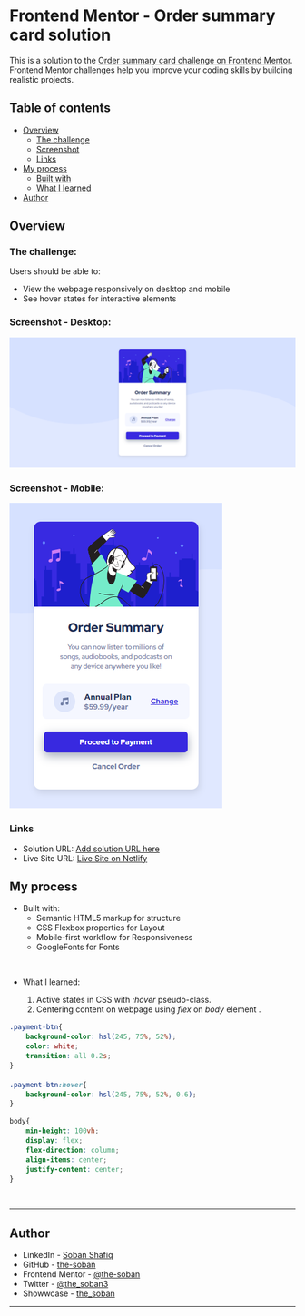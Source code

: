 # **Frontend Mentor - Order summary card solution**

This is a solution to the [Order summary card challenge on Frontend Mentor](https://www.frontendmentor.io/challenges/order-summary-component-QlPmajDUj). Frontend Mentor challenges help you improve your coding skills by building realistic projects. 

## Table of contents

- [Overview](#overview)
  - [The challenge](#the-challenge)
  - [Screenshot](#screenshot---desktop)
  - [Links](#links)
- [My process](#my-process)
  - [Built with](#built-with)
  - [What I learned](#-what-i-learned)
- [Author](#author)


## **Overview**

### The challenge:

Users should be able to:

- View the webpage responsively on desktop and mobile
- See hover states for interactive elements

### **Screenshot - Desktop:**
![](./design/desktop-ss.png)

### **Screenshot - Mobile:**
![](./design/mobile-ss.png)


### Links

- Solution URL: [Add solution URL here](https://your-solution-url.com)
- Live Site URL: [Live Site on Netlify](https://your-live-site-url.com)

## **My process**

- Built with:
  - Semantic HTML5 markup for structure
  - CSS Flexbox properties for Layout
  - Mobile-first workflow for Responsiveness
  - GoogleFonts for Fonts

<br/> 

- What I learned:

  1. Active states in CSS with *:hover* pseudo-class.
  2. Centering content on webpage using *flex* on *body* element .


```css
.payment-btn{
    background-color: hsl(245, 75%, 52%);
    color: white;
    transition: all 0.2s;
}

.payment-btn:hover{
    background-color: hsl(245, 75%, 52%, 0.6);
}
```

```css
body{
    min-height: 100vh;
    display: flex;
    flex-direction: column;
    align-items: center;
    justify-content: center;
}
```
<br>
<hr>

## Author

- LinkedIn - [Soban Shafiq](https://www.linkedin.com/in/soban-shafiq-6085531a4/)
- GitHub - [the-soban](https://github.com/the-soban)
- Frontend Mentor - [@the-soban](https://www.frontendmentor.io/profile/the-soban)
- Twitter - [@the_soban3](https://twitter.com/the_soban3)
- Showwcase - [the_soban](https://www.showwcase.com/the-soban)

<hr>
